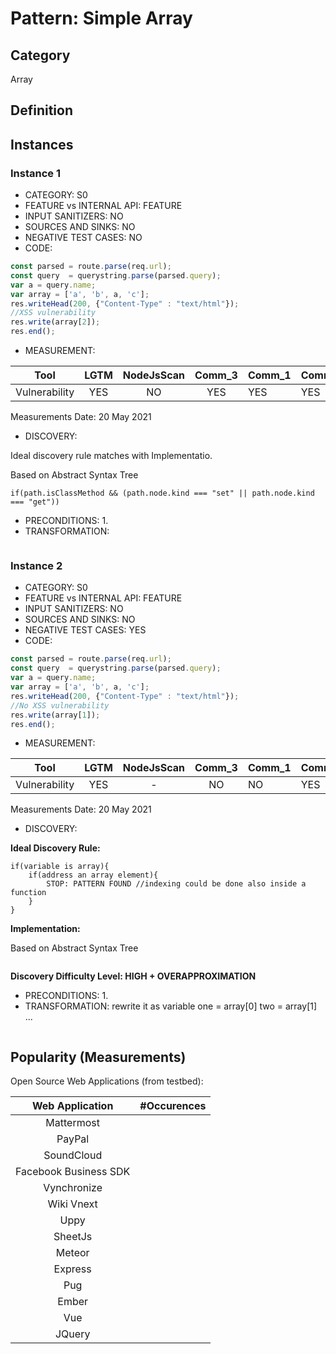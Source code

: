 # Pattern: Simple Array

## Category

Array

## Definition

## Instances

### Instance 1

- CATEGORY: S0
- FEATURE vs INTERNAL API: FEATURE
- INPUT SANITIZERS: NO
- SOURCES AND SINKS: NO
- NEGATIVE TEST CASES: NO
- CODE:

```javascript
const parsed = route.parse(req.url);
const query  = querystring.parse(parsed.query);
var a = query.name;
var array = ['a', 'b', a, 'c'];
res.writeHead(200, {"Content-Type" : "text/html"});
//XSS vulnerability
res.write(array[2]);
res.end();
```

- MEASUREMENT:

|     Tool      | LGTM | NodeJsScan | Comm_3 | Comm_1 | Comm_2 | Vulnerable |
| :-----------: | :--: | :--------: | :------: | ------- | --------- | ---------- |
| Vulnerability | YES  |   NO       |  YES     |    YES  |  YES      |   YES      |
Measurements Date: 20 May 2021

- DISCOVERY:



Ideal discovery rule matches with Implementatio.

Based on Abstract Syntax Tree

```
if(path.isClassMethod && (path.node.kind === "set" || path.node.kind === "get"))
```



- PRECONDITIONS:
   1.
- TRANSFORMATION:
```
```
### Instance 2

- CATEGORY: S0
- FEATURE vs INTERNAL API: FEATURE
- INPUT SANITIZERS: NO
- SOURCES AND SINKS: NO
- NEGATIVE TEST CASES: YES
- CODE:

```javascript
const parsed = route.parse(req.url);
const query  = querystring.parse(parsed.query);
var a = query.name;
var array = ['a', 'b', a, 'c'];
res.writeHead(200, {"Content-Type" : "text/html"});
//No XSS vulnerability
res.write(array[1]);
res.end();
```

- MEASUREMENT:

|     Tool      | LGTM | NodeJsScan | Comm_3 | Comm_1 | Comm_2 | Vulnerable |
| :-----------: | :--: | :--------: | :------: | ------- | --------- | ---------- |
| Vulnerability |  YES |      -    |    NO   |      NO |       YES |   NO     |
Measurements Date: 20 May 2021

- DISCOVERY:



**Ideal Discovery Rule:**

```
if(variable is array){
	if(address an array element){
		STOP: PATTERN FOUND //indexing could be done also inside a function
	}
}
```

**Implementation:**

Based on Abstract Syntax Tree

```
```

**Discovery Difficulty Level: HIGH + OVERAPPROXIMATION** 

- PRECONDITIONS:
   1.
- TRANSFORMATION:
rewrite it as variable
one = array[0]
two = array[1]
...
```
```
## Popularity (Measurements)

Open Source Web Applications (from testbed):

|    Web Application    | #Occurences |
| :-------------------: | :---------: |
|      Mattermost       |             |
|        PayPal         |             |
|      SoundCloud       |             |
| Facebook Business SDK |             |
|      Vynchronize      |             |
|      Wiki Vnext       |             |
|         Uppy          |             |
|        SheetJs        |             |
|        Meteor         |             |
|        Express        |             |
|          Pug          |             |
|         Ember         |             |
|          Vue          |             |
|        JQuery         |             |



